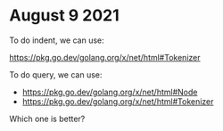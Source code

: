 # August 9 2021

To do indent, we can use:

https://pkg.go.dev/golang.org/x/net/html#Tokenizer

To do query, we can use:

- https://pkg.go.dev/golang.org/x/net/html#Node
- https://pkg.go.dev/golang.org/x/net/html#Tokenizer

Which one is better?
